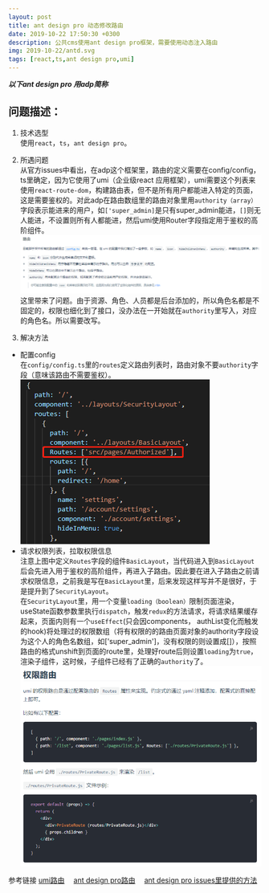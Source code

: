 ```yaml
---
layout: post
title: ant design pro 动态修改路由
date: 2019-10-22 17:50:30 +0300
description: 公共cms使用ant design pro框架，需要使用动态注入路由
img: 2019-10-22/antd.svg 
tags: [react,ts,ant design pro,umi]
---
```

***以下ant design pro 用adp简称***  

## 问题描述：
1. 技术选型  
使用`react`，`ts`，`ant design pro`。

2. 所遇问题  
从官方issues中看出，在adp这个框架里，路由的定义需要在config/config，ts里确定，因为它使用了umi（企业级react 应用框架），umi需要这个列表来使用`react-route-dom`，构建路由表，但不是所有用户都能进入特定的页面，这是需要鉴权的。对此adp在路由数组里的路由对象里用`authority（array）`字段表示能进来的用户，如`['super_admin]`是只有super_admin能进，`[]`则无人能进，不设置则所有人都能进，然后umi使用Router字段指定用于鉴权的高阶组件。
![ant design pro 路由设置](../assets/img/2019-10-22/adp路由.jpg "ant design pro路由")
这里带来了问题。由于资源、角色、人员都是后台添加的，所以角色名都是不固定的，权限也细化到了接口，没办法在一开始就在`authority`里写入，对应的角色名。所以需要改写。

3. 解决方法  
* 配置config  
在`config/config.ts`里的`routes`定义路由列表时，路由对象不要`authority`字段（意味该路由不需要鉴权）。
![初始路由定义](../assets/img/2019-10-22/config.router.jpg "初始路由定义")
* 请求权限列表，拉取权限信息  
注意上图中定义`Routes`字段的组件`BasicLayout`，当代码进入到`BasicLayout`后会先进入用于鉴权的高阶组件，再进入子路由。因此要在进入子路由之前请求权限信息，之前我是写在`BasicLayout`里，后来发现这样写并不是很好，于是提升到了`SecurityLayout`。  
在`SecurityLayout`里，用一个变量`loading（boolean）`限制页面渲染，useState函数参数里执行`dispatch`，触发`redux`的方法请求，将请求结果缓存起来，页面内则有一个`useEffect`(只会因components， authList变化而触发的hook)将处理过的权限数组（将有权限的的路由页面对象的authority字段设为这个人的角色名数组，如['super_admin']，没有权限的则设置成[]），按照路由的格式unshift到页面的route里，处理好route后则设置`loading`为`true`，渲染子组件，这时候，子组件已经有了正确的`authority`了。
![umi路由鉴权](../assets/img/2019-10-22/umi路由鉴权.jpg "umi路由鉴权")  
  
参考链接
[umi路由](https://umijs.org/zh/guide/router.html#%E9%85%8D%E7%BD%AE%E5%BC%8F%E8%B7%AF%E7%94%B1 "umi路由")&emsp;
[ant design pro路由](https://pro.ant.design/docs/router-and-nav-cn "ant design pro路由")&emsp;
[ant design pro issues里提供的方法](https://github.com/ant-design/ant-design-pro/issues/4691)